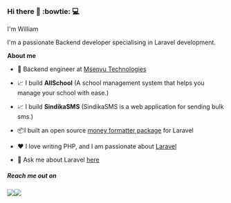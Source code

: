 ### Hi there :rocket: :bowtie: :computer:

I'm William


I'm a passionate Backend developer specialising in Laravel development.

**About me**

- 💼 Backend engineer at [Msenyu Technologies](https://msenyu.com)

- 📈 I build **AllSchool** (A school management system that helps you manage your school with ease.)
- 📈 I build **SindikaSMS** (SindikaSMS is a web application for sending bulk sms.)

 
- 📦I built an open source [money formatter package](https://github.com/Williamug/money-formatter) for Laravel


- ❤️ I love writing PHP, and I am passionate about [Laravel](https://www.laravel.com)

- 💬 Ask me about Laravel [here](https://twitter.com/WilliamAsaba)


##### Reach me out on 
<p><img src="https://img.shields.io/twitter/url?style=social&url=https%3A%2F%2Fwww.twitter.com%2FWilliamAsaba"><img src="https://img.shields.io/badge/github-follow-blue"></p>

